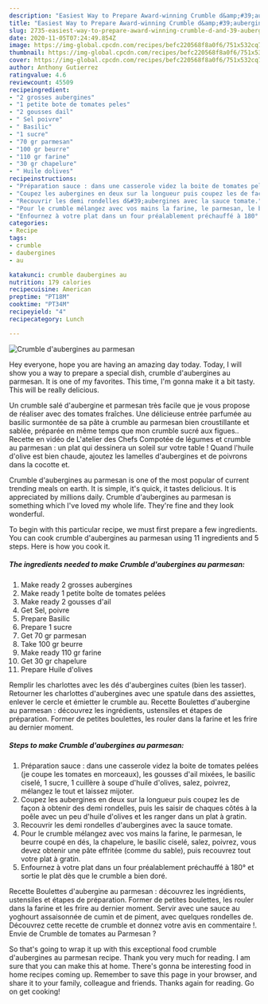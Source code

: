 ```yaml
---
description: "Easiest Way to Prepare Award-winning Crumble d&amp;#39;aubergines au parmesan"
title: "Easiest Way to Prepare Award-winning Crumble d&amp;#39;aubergines au parmesan"
slug: 2735-easiest-way-to-prepare-award-winning-crumble-d-and-39-aubergines-au-parmesan
date: 2020-11-05T07:24:49.854Z
image: https://img-global.cpcdn.com/recipes/befc220568f8a0f6/751x532cq70/crumble-daubergines-au-parmesan-photo-principale-de-la-recette.jpg
thumbnail: https://img-global.cpcdn.com/recipes/befc220568f8a0f6/751x532cq70/crumble-daubergines-au-parmesan-photo-principale-de-la-recette.jpg
cover: https://img-global.cpcdn.com/recipes/befc220568f8a0f6/751x532cq70/crumble-daubergines-au-parmesan-photo-principale-de-la-recette.jpg
author: Anthony Gutierrez
ratingvalue: 4.6
reviewcount: 45509
recipeingredient:
- "2 grosses aubergines"
- "1 petite bote de tomates peles"
- "2 gousses dail"
- " Sel poivre"
- " Basilic"
- "1 sucre"
- "70 gr parmesan"
- "100 gr beurre"
- "110 gr farine"
- "30 gr chapelure"
- " Huile dolives"
recipeinstructions:
- "Préparation sauce : dans une casserole videz la boite de tomates pelées (je coupe les tomates en morceaux), les gousses d&#39;ail mixées, le basilic ciselé, 1 sucre, 1 cuillère à soupe d&#39;huile d&#39;olives, salez, poivrez, mélangez le tout et laissez mijoter."
- "Coupez les aubergines en deux sur la longueur puis coupez les de façon à obtenir des demi rondelles, puis les saisir de chaques côtés à la poêle avec un peu d&#39;huile d&#39;olives et les ranger dans un plat à gratin."
- "Recouvrir les demi rondelles d&#39;aubergines avec la sauce tomate."
- "Pour le crumble mélangez avec vos mains la farine, le parmesan, le beurre coupé en dés, la chapelure, le basilic ciselé, salez, poivrez, vous devez obtenir une pâte effritée (comme du sable), puis recouvrez tout votre plat à gratin."
- "Enfournez à votre plat dans un four préalablement préchauffé à 180° et sortie le plat dès que le crumble a bien doré."
categories:
- Recipe
tags:
- crumble
- daubergines
- au

katakunci: crumble daubergines au 
nutrition: 179 calories
recipecuisine: American
preptime: "PT18M"
cooktime: "PT34M"
recipeyield: "4"
recipecategory: Lunch

---
```



![Crumble d&#39;aubergines au parmesan](https://img-global.cpcdn.com/recipes/befc220568f8a0f6/751x532cq70/crumble-daubergines-au-parmesan-photo-principale-de-la-recette.jpg)

Hey everyone, hope you are having an amazing day today. Today, I will show you a way to prepare a special dish, crumble d&#39;aubergines au parmesan. It is one of my favorites. This time, I'm gonna make it a bit tasty. This will be really delicious.

Un crumble salé d&#39;aubergine et parmesan très facile que je vous propose de réaliser avec des tomates fraîches. Une délicieuse entrée parfumée au basilic surmontée de sa pâte à crumble au parmesan bien croustillante et sablée, préparée en même temps que mon crumble sucré aux figues.. Recette en vidéo de L&#39;atelier des Chefs Compotée de légumes et crumble au parmesan : un plat qui dessinera un soleil sur votre table ! Quand l&#39;huile d&#39;olive est bien chaude, ajoutez les lamelles d&#39;aubergines et de poivrons dans la cocotte et.

Crumble d&#39;aubergines au parmesan is one of the most popular of current trending meals on earth. It is simple, it's quick, it tastes delicious. It is appreciated by millions daily. Crumble d&#39;aubergines au parmesan is something which I've loved my whole life. They're fine and they look wonderful.


To begin with this particular recipe, we must first prepare a few ingredients. You can cook crumble d&#39;aubergines au parmesan using 11 ingredients and 5 steps. Here is how you cook it.

<!--inarticleads1-->

##### The ingredients needed to make Crumble d&#39;aubergines au parmesan:

1. Make ready 2 grosses aubergines
1. Make ready 1 petite boîte de tomates pelées
1. Make ready 2 gousses d&#39;ail
1. Get  Sel, poivre
1. Prepare  Basilic
1. Prepare 1 sucre
1. Get 70 gr parmesan
1. Take 100 gr beurre
1. Make ready 110 gr farine
1. Get 30 gr chapelure
1. Prepare  Huile d&#39;olives


Remplir les charlottes avec les dés d&#39;aubergines cuites (bien les tasser). Retourner les charlottes d&#39;aubergines avec une spatule dans des assiettes, enlever le cercle et émietter le crumble au. Recette Boulettes d&#39;aubergine au parmesan : découvrez les ingrédients, ustensiles et étapes de préparation. Former de petites boulettes, les rouler dans la farine et les frire au dernier moment. 

<!--inarticleads2-->

##### Steps to make Crumble d&#39;aubergines au parmesan:

1. Préparation sauce : dans une casserole videz la boite de tomates pelées (je coupe les tomates en morceaux), les gousses d&#39;ail mixées, le basilic ciselé, 1 sucre, 1 cuillère à soupe d&#39;huile d&#39;olives, salez, poivrez, mélangez le tout et laissez mijoter.
1. Coupez les aubergines en deux sur la longueur puis coupez les de façon à obtenir des demi rondelles, puis les saisir de chaques côtés à la poêle avec un peu d&#39;huile d&#39;olives et les ranger dans un plat à gratin.
1. Recouvrir les demi rondelles d&#39;aubergines avec la sauce tomate.
1. Pour le crumble mélangez avec vos mains la farine, le parmesan, le beurre coupé en dés, la chapelure, le basilic ciselé, salez, poivrez, vous devez obtenir une pâte effritée (comme du sable), puis recouvrez tout votre plat à gratin.
1. Enfournez à votre plat dans un four préalablement préchauffé à 180° et sortie le plat dès que le crumble a bien doré.


Recette Boulettes d&#39;aubergine au parmesan : découvrez les ingrédients, ustensiles et étapes de préparation. Former de petites boulettes, les rouler dans la farine et les frire au dernier moment. Servir avec une sauce au yoghourt assaisonnée de cumin et de piment, avec quelques rondelles de. Découvrez cette recette de crumble et donnez votre avis en commentaire !. Envie de Crumble de tomates au Parmesan ? 

So that's going to wrap it up with this exceptional food crumble d&#39;aubergines au parmesan recipe. Thank you very much for reading. I am sure that you can make this at home. There's gonna be interesting food in home recipes coming up. Remember to save this page in your browser, and share it to your family, colleague and friends. Thanks again for reading. Go on get cooking!
